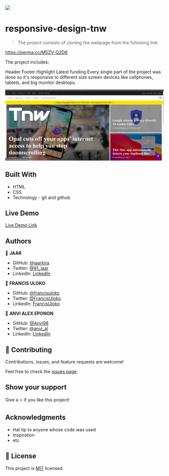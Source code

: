 ![](https://img.shields.io/badge/Microverse-blueviolet)

# responsive-design-tnw

> The project consists of cloning the webpage from the following link:

https://perma.cc/M5ZV-Q2D6

The project includes:

Header
Footer
Highlight
Latest funding
Every single part of the project was done so it's responsive to different size screen devices like cellphones, tablets, and big monitor desktops.

![screenshot](./ScreenshotRWD.png)

## Built With

- HTML
- CSS
- Technology - git and github

## Live Demo

[Live Demo Link](https://francisuloko.github.io/responsive-design-tnw/)

## Authors

👤 **JAAR**

- GitHub: [@jaarkira](https://https://github.com/jaarkira)
- Twitter: [@91_jaar](https://twitter.com/91_jaar)
- LinkedIn: [LinkedIn](https://https://www.linkedin.com/in/jose-arriaga-63a851204/)

👤 **FRANCIS ULOKO**

- GitHub: [@francisuloko](https://https://github.com/francisuloko)
- Twitter: [@FrancisUloko](https://twitter.com/FrancisUloko)
- LinkedIn: [FrancisUloko](https://linkedin.com/in/FrancisUloko)

👤 **ANVI ALEX EPONON**

- GitHub: [@Anvi98](https://github.com/Anvi98)
- Twitter: [@anvi_al](https://twitter.com/anvi_al)
- LinkedIn: [LinkedIn](https://www.linkedin.com/in/anvi-alex-eponon/)

## 🤝 Contributing

Contributions, issues, and feature requests are welcome!

Feel free to check the [issues page](issues/).

## Show your support

Give a ⭐️ if you like this project!

## Acknowledgments

- Hat tip to anyone whose code was used
- Inspiration
- etc

## 📝 License

This project is [MIT](lic.url) licensed.
